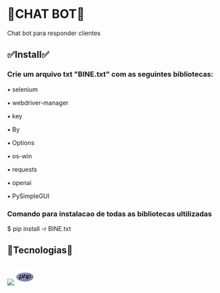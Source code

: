 # 🤖CHAT BOT🤖
<p>Chat bot para responder clientes</p>

<h2>✅Install✅</h2>
<h3>Crie um arquivo txt "BINE.txt" com as seguintes bibliotecas:</h3>
<p>▪️ selenium</p>
<p>▪️ webdriver-manager</p>
<p>▪️ key</p>
<p>▪️ By</p>
<p>▪️ Options</p>
<p>▪️ os-win</p>
<p>▪️ requests</p>
<p>▪️ openai</p>
<p>▪️ PySimpleGUI</p>
<h3>Comando para instalacao de todas as bibliotecas ultilizadas</h3>
<p>$ pip install -r BINE.txt</p>

<h2>🐍Tecnologias🐘<h2>
<img src="https://cdn.jsdelivr.net/gh/devicons/devicon@latest/icons/python/python-original-wordmark.svg" width="40" />
<img src="https://raw.githubusercontent.com/github/explore/ccc16358ac4530c6a69b1b80c7223cd2744dea83/topics/php/php.png?size=48" width="40" />
